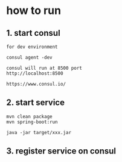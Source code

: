 # how to run

## 1. start consul
```
for dev environment

consul agent -dev

consul will run at 8500 port
http://localhost:8500

https://www.consul.io/
```

## 2. start service
```
mvn clean package
mvn spring-boot:run

java -jar target/xxx.jar
```

## 3. register service on consul
